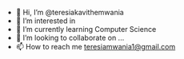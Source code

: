 - 👋 Hi, I’m @teresiakavithemwania
- 👀 I’m interested in 
- 🌱 I’m currently learning Computer Science
- 💞️ I’m looking to collaborate on ...
- 📫 How to reach me teresiamwania1@gmail.com

<!---
teresiakavithemwania/teresiakavithemwania is a ✨ special ✨ repository because its `README.md` (this file) appears on your GitHub profile.
You can click the Preview link to take a look at your changes.
--->
